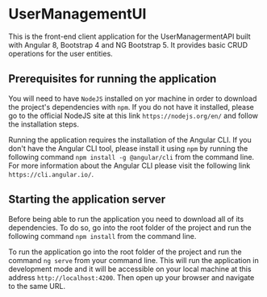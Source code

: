 # UserManagementUI

This is the front-end client application for the UserManagermentAPI built with Angular 8, Bootstrap 4 and NG Bootstrap 5.
It provides basic CRUD operations for the user entities.

## Prerequisites for running the application

You will need to have `NodeJS` installed on yor machine in order to download the project's dependencies with `npm`.
If you do not have it installed, please go to the official NodeJS site at this link `https://nodejs.org/en/`
and follow the installation steps.

Running the application requires the installation of the Angular CLI.
If you don't have the Angular CLI tool, please install it using `npm` by running the following command `npm install -g @angular/cli`
from the command line. For more information about the Angular CLI please visit the following link `https://cli.angular.io/`.

## Starting the application server

Before being able to run the application you need to download all of its dependencies. To do so, go into the root folder of the
project and run the following command `npm install` from the command line.

To run the application go into the root folder of the project and run the command `ng serve` from your command line.
This will run the application in development mode and it will be accessible on your local machine at this address
`http://localhost:4200`. Then open up your browser and navigate to the same URL.
